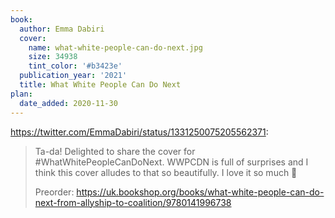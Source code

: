 ```yaml
---
book:
  author: Emma Dabiri
  cover:
    name: what-white-people-can-do-next.jpg
    size: 34938
    tint_color: '#b3423e'
  publication_year: '2021'
  title: What White People Can Do Next
plan:
  date_added: 2020-11-30
---
```


<https://twitter.com/EmmaDabiri/status/1331250075205562371>:

> Ta-da! Delighted to share the cover for #WhatWhitePeopleCanDoNext. WWPCDN is full of surprises and I think this cover alludes to that so beautifully. I love it so much 💜
>
> Preorder: <https://uk.bookshop.org/books/what-white-people-can-do-next-from-allyship-to-coalition/9780141996738>